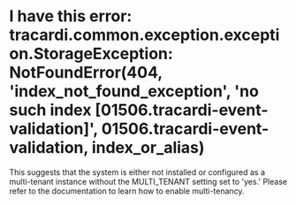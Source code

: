# I have this error: tracardi.common.exception.exception.StorageException: NotFoundError(404, 'index_not_found_exception', 'no such index [01506.tracardi-event-validation]', 01506.tracardi-event-validation, index_or_alias)

This suggests that the system is either not installed or configured as a multi-tenant instance without the MULTI_TENANT
setting set to 'yes.' Please refer to the documentation to learn how to enable multi-tenancy.